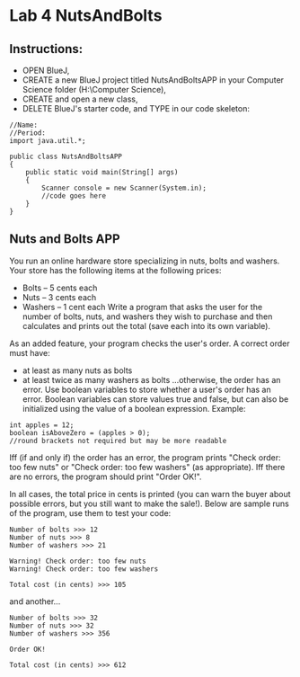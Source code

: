 # Lab 4 NutsAndBolts

## Instructions:
- OPEN BlueJ,
- CREATE a new BlueJ project titled NutsAndBoltsAPP in your Computer Science folder (H:\Computer Science),
- CREATE and open a new class,
- DELETE BlueJ's starter code, and
TYPE in our code skeleton:
```
//Name:
//Period:
import java.util.*;

public class NutsAndBoltsAPP
{
    public static void main(String[] args)
    {
        Scanner console = new Scanner(System.in);
        //code goes here
    }
}
```

## Nuts and Bolts APP
You run an online hardware store specializing in nuts, bolts and washers.  Your store has the following items at the following prices:

- Bolts – 5 cents each
- Nuts – 3 cents each
- Washers – 1 cent each
Write a program that asks the user for the number of bolts, nuts, and washers they wish to purchase and then calculates and prints out the total (save each into its own variable).

As an added feature, your program checks the user's order. A correct order must have:

- at least as many nuts as bolts
- at least twice as many washers as bolts
…otherwise, the order has an error.  Use boolean variables to store whether a user's order has an error.  Boolean variables can store values true and false, but can also be initialized using the value of a boolean expression.  Example:
```
int apples = 12;
boolean isAboveZero = (apples > 0);
//round brackets not required but may be more readable
```
Iff (if and only if) the order has an error, the program prints "Check order: too few nuts" or "Check order: too few washers" (as appropriate).  Iff there are no errors, the program should print "Order OK!".

In all cases, the total price in cents is printed (you can warn the buyer about possible errors, but you still want to make the sale!).  Below are sample runs of the program, use them to test your code:
```
Number of bolts >>> 12
Number of nuts >>> 8
Number of washers >>> 21

Warning! Check order: too few nuts
Warning! Check order: too few washers

Total cost (in cents) >>> 105
```
and another...
```
Number of bolts >>> 32
Number of nuts >>> 32
Number of washers >>> 356

Order OK!

Total cost (in cents) >>> 612
```
